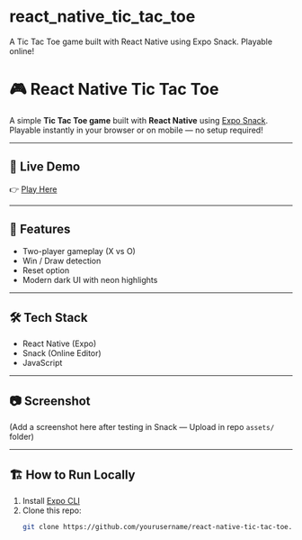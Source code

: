 # react_native_tic_tac_toe
A Tic Tac Toe game built with React Native using Expo Snack. Playable online!
# 🎮 React Native Tic Tac Toe

A simple **Tic Tac Toe game** built with **React Native** using [Expo Snack](https://snack.expo.dev).  
Playable instantly in your browser or on mobile — no setup required!

---

## 🚀 Live Demo
👉 [Play Here](https://snack.expo.dev/@vishnu/react-native-tic-tac-toe)

---

## 📱 Features
- Two-player gameplay (X vs O)
- Win / Draw detection
- Reset option
- Modern dark UI with neon highlights

---

## 🛠 Tech Stack
- React Native (Expo)
- Snack (Online Editor)
- JavaScript

---

## 📷 Screenshot
(Add a screenshot here after testing in Snack — Upload in repo `assets/` folder)

---

## 🏗 How to Run Locally
1. Install [Expo CLI](https://docs.expo.dev/get-started/installation/)
2. Clone this repo:
   ```bash
   git clone https://github.com/yourusername/react-native-tic-tac-toe.git
